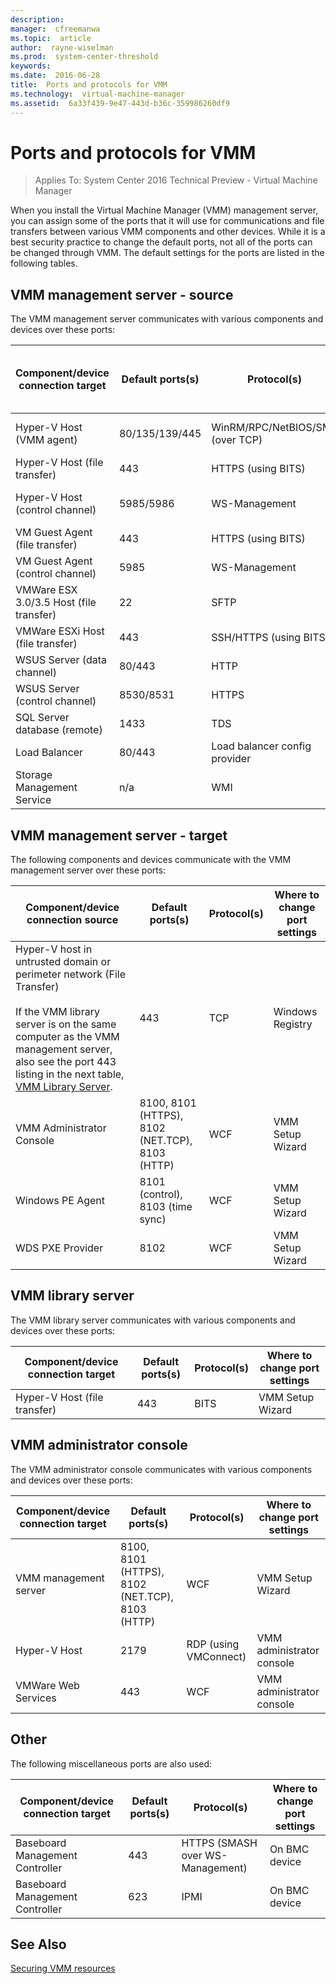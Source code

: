 ```yaml
---
description:  
manager:  cfreemanwa
ms.topic:  article
author:  rayne-wiselman
ms.prod:  system-center-threshold
keywords:  
ms.date:  2016-06-28
title:  Ports and protocols for VMM
ms.technology:  virtual-machine-manager
ms.assetid:  6a33f439-9e47-443d-b36c-359986260df9
---
```


# Ports and protocols for VMM

>Applies To: System Center 2016 Technical Preview - Virtual Machine Manager

When you install the Virtual Machine Manager (VMM) management server, you can assign some of the ports that it will use for communications and file transfers between various VMM components and other devices. While it is a best security practice to change the default ports, not all of the ports can be changed through VMM. The default settings for the ports are listed in the following tables.

## VMM management server - source
The VMM management server communicates with various components and devices over these ports:

|Component/device connection target|Default ports(s)|Protocol(s)|Where to change port settings|
|---------------------------------------|----------------------|-----------------|---------------------------------|
|Hyper-V Host (VMM agent)|80/135/139/445|WinRM/RPC/NetBIOS/SMB (over TCP)|VMM Setup Wizard|
|Hyper-V Host (file transfer)|443|HTTPS (using BITS)||
|Hyper-V Host (control channel)|5985/5986|WS-Management|VMM Setup Wizard|
|VM Guest Agent  (file transfer)|443|HTTPS (using BITS)|Windows Registry|
|VM Guest Agent  (control channel)|5985|WS-Management||
|VMWare ESX 3.0/3.5 Host (file transfer)|22|SFTP|Windows Registry|
|VMWare ESXi Host (file transfer)|443|SSH/HTTPS (using BITS)||
|WSUS Server (data channel)|80/443|HTTP|Windows Registry|
|WSUS Server (control channel)|8530/8531|HTTPS|Windows Registry|
|SQL Server database (remote)|1433|TDS||
|Load Balancer|80/443|Load balancer config provider||
|Storage Management Service|n/a|WMI||

## VMM management server - target
The following components and devices communicate with the VMM management server over these ports:

|Component/device connection source|Default ports(s)|Protocol(s)|Where to change port settings|
|---------------------------------------|----------------------|-----------------|---------------------------------|
|Hyper-V host in untrusted domain or perimeter network (File Transfer)<br /><br />If the VMM library server is on the same computer as the VMM management server, also see the port 443 listing in the next table, [VMM Library Server](Ports-and-protocols-for-VMM.md#BKMK_library).|443|TCP|Windows Registry|
|VMM Administrator Console|8100, 8101 (HTTPS), 8102 (NET.TCP), 8103 (HTTP)|WCF|VMM Setup Wizard|
|Windows PE Agent|8101 (control), 8103 (time sync)|WCF|VMM Setup Wizard|
|WDS PXE Provider|8102|WCF|VMM Setup Wizard|

## <a name="BKMK_library"></a>VMM library server
The VMM library server communicates with various components and devices over these ports:

|Component/device connection target|Default ports(s)|Protocol(s)|Where to change port settings|
|---------------------------------------|----------------------|-----------------|---------------------------------|
|Hyper-V Host (file transfer)|443|BITS|VMM Setup Wizard|

## VMM administrator console
The VMM administrator console communicates with various components and devices over these ports:

|Component/device connection target|Default ports(s)|Protocol(s)|Where to change port settings|
|---------------------------------------|----------------------|-----------------|---------------------------------|
|VMM management server|8100, 8101 (HTTPS), 8102 (NET.TCP), 8103 (HTTP)|WCF|VMM Setup Wizard|
|Hyper-V Host|2179|RDP (using VMConnect)|VMM administrator console|
|VMWare Web Services|443|WCF|VMM administrator console|

## Other
The following miscellaneous ports are also used:

|Component/device connection target|Default ports(s)|Protocol(s)|Where to change port settings|
|---------------------------------------|----------------------|-----------------|---------------------------------|
|Baseboard Management Controller|443|HTTPS (SMASH over WS-Management)|On BMC device|
|Baseboard Management Controller|623|IPMI|On BMC device|

## See Also
[Securing VMM resources](Securing-VMM-resources.md)



